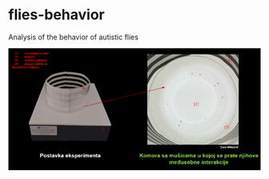 # flies-behavior
Analysis of the behavior of autistic flies

![alt text](https://github.com/nedeljkovicmajaa/flies-behavior/blob/main/aparatura.png)
